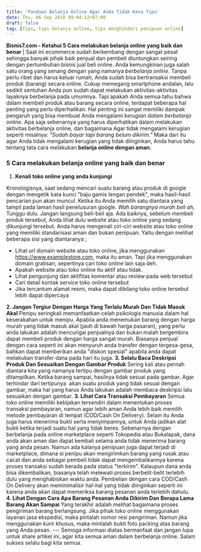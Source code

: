 ```yaml
---
title: 'Panduan Belanja Online Agar Anda Tidak Kena Tipu'
date: Thu, 06 Sep 2018 09:04:12+07:00
draft: false
tag: [Tips, tips belanja online, tips menghindari penipuan online]
---
```


**Bisnis7.com - Ketahui 5 Cara melakukan belanja online yang baik dan benar** | Saat ini ecommerce sudah berkembang dengan sangat pesat sehingga banyak pihak baik penjual dan pembeli diuntungkan seiring dengan pertumbuhan bisnis jual beli online. Anda kemungkinan juga salah satu orang yang senang dengan yang namanya _berbelanja online._ Tanpa perlu ribet dan harus keluar rumah, Anda sudah bisa bertransaksi membeli produk (barang) secara online. Cukup memegang smartphone andalan, lalu sedikit sentuhan Anda pun sudah dapat melakukan aktivitas-aktivitas layaknya berbelanja pada umumnya. Tapi apakah Anda semua tahu bahwa dalam membeli produk atau barang secara online, terdapat beberapa hal penting yang perlu diperhatikan. Hal penting ini sangat memiliki dampak pengaruh yang bisa membuat Anda mengalami _kerugian dalam berbelanja online_. Apa saja sebenarnya yang harus diperhatikan dalam melakukan aktivitas berbelanja online, dan bagaimana Agar tidak mengalami kerugian seperti misalnya: _"Sudah bayar tapi barang belum dikirim."_ Maka dari itu agar Anda tidak mengalami kerugian yang tidak diinginkan, Anda harus tahu tentang tata cara melakukan **belanja online dengan aman.**

### 5 Cara melakukan belanja online yang baik dan benar

1.  **Kenali toko online yang anda kunjungi**

Kronologisnya, saat sedang mencari suatu barang atau produk di google dengan mengetik kata kunci "baju gamis lengan pendek", maka hasil-hasil pencarian pun akan muncul. Ketika itu Anda memilih satu diantara yang tampil pada laman hasil penelusuran google. _Wah barangnya murah beli ah,_ Tunggu dulu. Jangan langsung beli-beli aja. Ada baiknya, sebelum membeli produk tersebut, Anda lihat dulu website atau toko online yang sedang dikunjungi tersebut. Anda harus mengenali ciri-ciri website atau toko online yang memiliki standarisasi aman dan bukan penipuan. Yaitu dengan melihat beberapa sisi yang diantaranya ;

*   Lihat url domain website atau toko online, jika menggunakan https://www.examplestore.com, maka itu aman. Tapi jika menggunakan domain gratisan, sepertinya cari toko online lain saja deh.
*   Apakah website atau toko online itu aktif atau tidak.
*   Lihat pengunjung dan aktifitas komentar atau review pada web tersebut
*   Cari detail kontak service toko online tersebut
*   Jika tercantum alamat resmi, maka dapat dibilang toko online tersebut lebih dapat dipercaya

**2\. Jangan Tergiur Dengan Harga Yang Terlalu Murah Dan Tidak Masuk Akal** Penipu seringkali memanfaatkan celah psikologis manusia dalam hal keserakahan untuk menipu. Apabila anda menemukan barang dengan harga murah yang tidak masuk akal (jauh di bawah harga pasaran), yang perlu anda lakukan adalah mencurigai penjualnya dan bukan malah bergembira dapat membeli produk dengan harga sangat murah. Biasanya penjual dengan cara seperti ini akan menyuruh anda transfer dengan tergesa-gesa, bahkan dapat memberikan anda "diskon spesial" apabila anda dapat melakukan transfer dana pada hari itu juga. **3\. Selalu Baca Deskripsi Produk Dan Sesuaikan Dengan Gambar Produk** Sering kali atau pernah diantara kita yang namanya tertipu dengan gambar produk yang ditampilkan. Ketika barang sampai, hasilnya tidak sesuai pada gambar. Agar terhindar dari tertipunya  akan suatu produk yang tidak sesuai dengan gambar, maka hal yang harus Anda lakukan adalah membaca deskripsi lalu sesuaikan dengan gambar. **3\. Lihat Cara Transaksi Pembayaran** Semua toko online memiliki kebijakan tersendiri dalam menentukan proses transaksi pembayaran, namun agar lebih aman Anda lebih baik memilih metode pembayaran di tempat (COD/Cash On Delivery). Selain itu Anda juga harus menerima bukti serta menyimpannya, untuk Anda jadikan alat bukti ketika terjadi suatu hal yang tidak beres. Sebenarnya dengan berbelanja pada online marketplace seperti Tokopedia atau Bukalapak, dana anda akan aman dan dapat kembali selama anda tidak menerima barang yang anda pesan. Namun ada kalanya penipuan juga dapat terjadi di marketplace, dimana si penipu akan mengirimkan barang yang rusak atau cacat dan anda sebagai pembeli tidak dapat mengembalikannya karena proses transaksi sudah berada pada status "terkirim". Kalaupun dana anda bisa dikembalikan, biasanya telah melewati proses berbelit-belit terlebih dulu yang menghabiskan waktu anda. Pembelian dengan cara COD/Cash On Delivery akan meminimalisir hal-hal yang tidak diinginkan seperti ini karena anda akan dapat memeriksa barang pesanan anda terlebih dahulu. **4\. Lihat Dengan Cara Apa Barang Pesanan Anda Dikirim Dan Berapa Lama Barang Akan Sampai** Yang terakhir adalah melihat bagaimana proses pengiriman barang berlangsung. Jika pihak toko online menggunakan layanan jasa ekspedisi, maka pintalah nomor resi pengiriman. Namun jika menggunakan kurir khusus, maka mintalah bukti foto packing atas barang yang Anda pesan. --- Semoga informasi diatas bermanfaat dan jangan lupa untuk share artikel ini, agar kita semua aman dalam berbelanja online. Salam sukses selalu bagi kita semua.